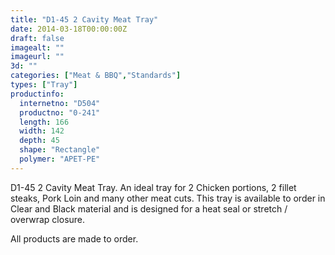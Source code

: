 ```yaml
---
title: "D1-45 2 Cavity Meat Tray"
date: 2014-03-18T00:00:00Z
draft: false
imagealt: ""
imageurl: ""
3d: ""
categories: ["Meat & BBQ","Standards"]
types: ["Tray"]
productinfo:
  internetno: "D504"
  productno: "0-241"
  length: 166
  width: 142
  depth: 45
  shape: "Rectangle"
  polymer: "APET-PE"
---
```

D1-45 2 Cavity Meat Tray. An ideal tray for 2 Chicken portions, 2 fillet steaks, Pork Loin and many other meat cuts. This tray is available to order in Clear and Black material and is designed for a heat seal or stretch / overwrap closure.

All products are made to order.